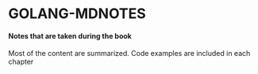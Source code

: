 # GOLANG-MDNOTES
#### Notes that are taken during the book
Most of the content are summarized. Code examples are included in each chapter
